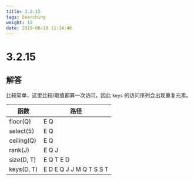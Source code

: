 ```yaml
---
title: 3.2.15
tags: Searching
weight: 15
date: 2019-08-18 11:14:40
---
```


# 3.2.15


## 解答

比较简单，这里比较/取值都算一次访问，因此 `keys` 的访问序列会出现重复元素。

| 函数       | 路径                    |
| ---------- | ----------------------- |
| floor(Q)   | E Q                     |
| select(5)  | E Q                     |
| ceiling(Q) | E Q                     |
| rank(J)    | E Q J                   |
| size(D, T) | E Q T E D               |
| keys(D, T) | E D E Q J J M Q T S S T |
